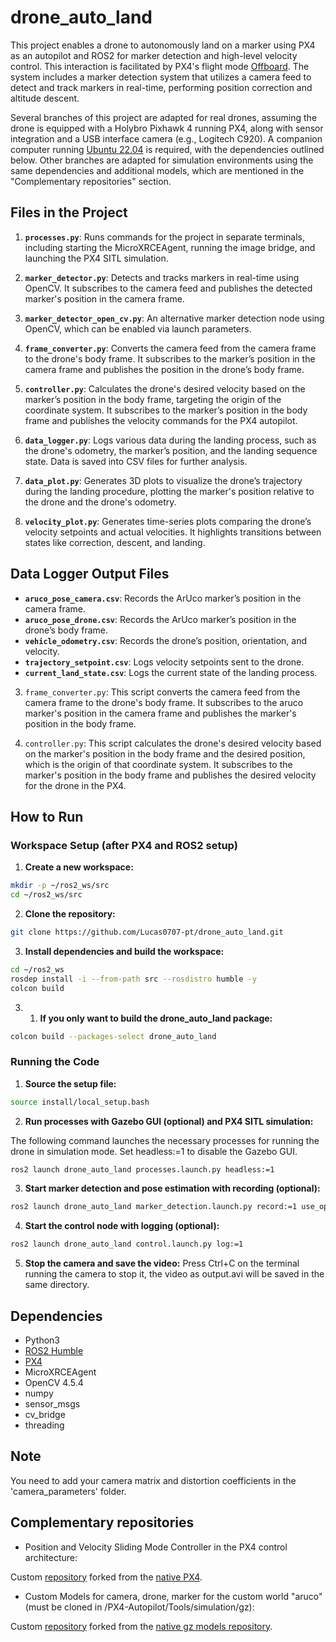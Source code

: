 # drone_auto_land

This project enables a drone to autonomously land on a marker using PX4 as an autopilot and ROS2 for marker detection and high-level velocity control. This interaction is facilitated by PX4's flight mode [Offboard](https://docs.px4.io/main/en/flight_modes/offboard.html). The system includes a marker detection system that utilizes a camera feed to detect and track markers in real-time, performing position correction and altitude descent.

Several branches of this project are adapted for real drones, assuming the drone is equipped with a Holybro Pixhawk 4 running PX4, along with sensor integration and a USB interface camera (e.g., Logitech C920). A companion computer running [Ubuntu 22.04](https://ubuntu.com/download/raspberry-pi) is required, with the dependencies outlined below. Other branches are adapted for simulation environments using the same dependencies and additional models, which are mentioned in the "Complementary repositories" section.

## Files in the Project

1. **`processes.py`**: Runs commands for the project in separate terminals, including starting the MicroXRCEAgent, running the image bridge, and launching the PX4 SITL simulation.

2. **`marker_detector.py`**: Detects and tracks markers in real-time using OpenCV. It subscribes to the camera feed and publishes the detected marker's position in the camera frame.

3. **`marker_detector_open_cv.py`**: An alternative marker detection node using OpenCV, which can be enabled via launch parameters.

4. **`frame_converter.py`**: Converts the camera feed from the camera frame to the drone's body frame. It subscribes to the marker’s position in the camera frame and publishes the position in the drone’s body frame.

5. **`controller.py`**: Calculates the drone's desired velocity based on the marker’s position in the body frame, targeting the origin of the coordinate system. It subscribes to the marker’s position in the body frame and publishes the velocity commands for the PX4 autopilot.

6. **`data_logger.py`**: Logs various data during the landing process, such as the drone's odometry, the marker’s position, and the landing sequence state. Data is saved into CSV files for further analysis.

7. **`data_plot.py`**: Generates 3D plots to visualize the drone’s trajectory during the landing procedure, plotting the marker's position relative to the drone and the drone's odometry.

8. **`velocity_plot.py`**: Generates time-series plots comparing the drone’s velocity setpoints and actual velocities. It highlights transitions between states like correction, descent, and landing.

## Data Logger Output Files

- **`aruco_pose_camera.csv`**: Records the ArUco marker’s position in the camera frame.
- **`aruco_pose_drone.csv`**: Records the ArUco marker’s position in the drone’s body frame.
- **`vehicle_odometry.csv`**: Records the drone’s position, orientation, and velocity.
- **`trajectory_setpoint.csv`**: Logs velocity setpoints sent to the drone.
- **`current_land_state.csv`**: Logs the current state of the landing process.
3. `frame_converter.py`: This script converts the camera feed from the camera frame to the drone's body frame. It subscribes to the aruco marker's position in the camera frame and publishes the marker's position in the body frame.

4. `controller.py`: This script calculates the drone's desired velocity based on the marker's position in the body frame and the desired position, which is the origin of that coordinate system. It subscribes to the marker's position in the body frame and publishes the desired velocity for the drone in the PX4.

## How to Run

### Workspace Setup (after PX4 and ROS2 setup)

1. **Create a new workspace:**

```bash
mkdir -p ~/ros2_ws/src
cd ~/ros2_ws/src
```

2. **Clone the repository:**

```bash
git clone https://github.com/Lucas0707-pt/drone_auto_land.git
```

3. **Install dependencies and build the workspace:**

```bash
cd ~/ros2_ws
rosdep install -i --from-path src --rosdistro humble -y
colcon build
```

3. 1) **If you only want to build the drone_auto_land package:**

```bash
colcon build --packages-select drone_auto_land
```

### Running the Code

1. **Source the setup file:**

```bash
source install/local_setup.bash
```

2. **Run processes with Gazebo GUI (optional) and PX4 SITL simulation:**

The following command launches the necessary processes for running the drone in simulation mode. Set headless:=1 to disable the Gazebo GUI.

```bash
ros2 launch drone_auto_land processes.launch.py headless:=1
```

3. **Start marker detection and pose estimation with recording (optional):**
    
```bash
ros2 launch drone_auto_land marker_detection.launch.py record:=1 use_opencv:=true
```

4. **Start the control node with logging (optional):**
    
```bash
ros2 launch drone_auto_land control.launch.py log:=1
```

5. **Stop the camera and save the video:**
Press Ctrl+C on the terminal running the camera to stop it, the video as output.avi will be saved in the same directory.

## Dependencies

- Python3
- [ROS2 Humble](https://docs.ros.org/en/humble/Installation.html)
- [PX4](https://docs.px4.io/main/en/dev_setup/dev_env_linux_ubuntu.html)
- MicroXRCEAgent
- OpenCV 4.5.4
- numpy
- sensor_msgs
- cv_bridge
- threading

## Note

You need to add your camera matrix and distortion coefficients in the 'camera_parameters' folder.

## Complementary repositories

- Position and Velocity Sliding Mode Controller in the PX4 control architecture:

Custom [repository](https://github.com/BrunoPereira1501/PX4-Autopilot) forked from the [native PX4](https://github.com/PX4/PX4-Autopilot). 

- Custom Models for camera, drone, marker for the custom world "aruco" (must be cloned in /PX4-Autopilot/Tools/simulation/gz):

Custom [repository](https://github.com/BrunoPereira1501/PX4-gazebo-models) forked from the [native gz models repository](https://github.com/PX4/PX4-gazebo-models).
